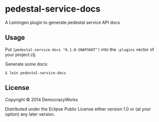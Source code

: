 # pedestal-service-docs

A Leiningen plugin to generate pedestal service API docs

## Usage

Put `[pedestal-service-docs "0.1.0-SNAPSHOT"]` into the `:plugins` vector of your project.clj.

Generate some docs:

    $ lein pedestal-service-docs

## License

Copyright © 2014 DemocracyWorks

Distributed under the Eclipse Public License either version 1.0 or (at
your option) any later version.
